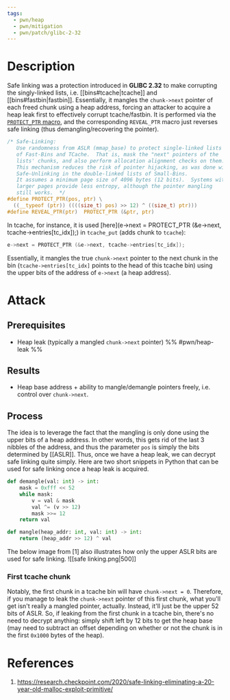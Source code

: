 ```yaml
---
tags:
  - pwn/heap
  - pwn/mitigation
  - pwn/patch/glibc-2-32
---
```

# Description
Safe linking was a protection introduced in **GLIBC 2.32** to make corrupting the singly-linked lists, i.e. [[bins#tcache|tcache]] and [[bins#fastbin|fastbin]]. Essentially, it mangles the `chunk->next` pointer of each freed chunk using a heap address, forcing an attacker to acquire a heap leak first to effectively corrupt tcache/fastbin. It is performed via the [`PROTECT_PTR` macro](https://elixir.bootlin.com/glibc/glibc-2.41/source/malloc/malloc.c#L329), and the corresponding `REVEAL_PTR` macro just reverses safe linking (thus demangling/recovering the pointer).
```c
/* Safe-Linking:
   Use randomness from ASLR (mmap_base) to protect single-linked lists
   of Fast-Bins and TCache.  That is, mask the "next" pointers of the
   lists' chunks, and also perform allocation alignment checks on them.
   This mechanism reduces the risk of pointer hijacking, as was done with
   Safe-Unlinking in the double-linked lists of Small-Bins.
   It assumes a minimum page size of 4096 bytes (12 bits).  Systems with
   larger pages provide less entropy, although the pointer mangling
   still works.  */
#define PROTECT_PTR(pos, ptr) \
  ((__typeof (ptr)) ((((size_t) pos) >> 12) ^ ((size_t) ptr)))
#define REVEAL_PTR(ptr)  PROTECT_PTR (&ptr, ptr)
```
In tcache, for instance, it is used [here](e->next = PROTECT_PTR (&e->next, tcache->entries[tc_idx]);) in `tcache_put` (adds chunk to `tcache`):
```c
e->next = PROTECT_PTR (&e->next, tcache->entries[tc_idx]);
```
Essentially, it mangles the true `chunk->next` pointer to the next chunk in the bin (`tcache->entries[tc_idx]` points to the head of this tcache bin) using the upper bits of the address of `e->next` (a heap address).
# Attack
## Prerequisites
- Heap leak (typically a mangled `chunk->next` pointer) %% #pwn/heap-leak %%
## Results
- Heap base address + ability to mangle/demangle pointers freely, i.e. control over `chunk->next`.
## Process
The idea is to leverage the fact that the mangling is only done using the upper bits of a heap address. In other words, this gets rid of the last 3 nibbles of the address, and thus the parameter `pos` is simply the bits determined by [[ASLR]]. Thus, once we have a heap leak, we can decrypt safe linking quite simply.
Here are two short snippets in Python that can be used for safe linking once a heap leak is acquired.
```python
def demangle(val: int) -> int:
    mask = 0xfff << 52
    while mask:
        v = val & mask
        val ^= (v >> 12)
        mask >>= 12
    return val

def mangle(heap_addr: int, val: int) -> int:
    return (heap_addr >> 12) ^ val
```
The below image from \[1\] also illustrates how only the upper ASLR bits are used for safe linking.
![[safe linking.png|500]]
### First tcache chunk
Notably, the first chunk in a tcache bin will have `chunk->next = 0`. Therefore, if you manage to leak the `chunk->next` pointer of this first chunk, what you'll get isn't really a mangled pointer, actually. Instead, it'll just be the upper 52 bits of ASLR. So, if leaking from the first chunk in a tcache bin, there's no need to decrypt anything: simply shift left by 12 bits to get the heap base (may need to subtract an offset depending on whether or not the chunk is in the first `0x1000` bytes of the heap).
# References
1. https://research.checkpoint.com/2020/safe-linking-eliminating-a-20-year-old-malloc-exploit-primitive/